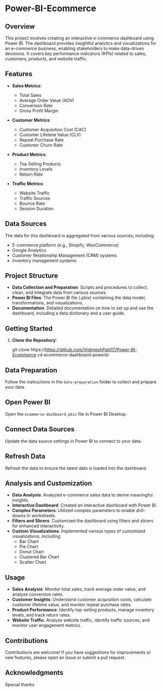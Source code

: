 # Power-BI-Ecommerce

## Overview

This project involves creating an interactive e-commerce dashboard using Power BI. The dashboard provides insightful analytics and visualizations for an e-commerce business, enabling stakeholders to make data-driven decisions. It covers key performance indicators (KPIs) related to sales, customers, products, and website traffic.

## Features

- **Sales Metrics**:
  - Total Sales
  - Average Order Value (AOV)
  - Conversion Rate
  - Gross Profit Margin

- **Customer Metrics**:
  - Customer Acquisition Cost (CAC)
  - Customer Lifetime Value (CLV)
  - Repeat Purchase Rate
  - Customer Churn Rate

- **Product Metrics**:
  - Top Selling Products
  - Inventory Levels
  - Return Rate

- **Traffic Metrics**:
  - Website Traffic
  - Traffic Sources
  - Bounce Rate
  - Session Duration

## Data Sources

The data for this dashboard is aggregated from various sources, including:
- E-commerce platform (e.g., Shopify, WooCommerce)
- Google Analytics
- Customer Relationship Management (CRM) systems
- Inventory management systems

## Project Structure

- **Data Collection and Preparation**: Scripts and procedures to collect, clean, and integrate data from various sources.
- **Power BI Files**: The Power BI file (.pbix) containing the data model, transformations, and visualizations.
- **Documentation**: Detailed documentation on how to set up and use the dashboard, including a data dictionary and a user guide.

## Getting Started

1. **Clone the Repository**:
   
   git clone https://https://github.com/VighneshPatil17/Power-BI-Ecommerce
   cd ecommerce-dashboard-powerbi

## Data Preparation

Follow the instructions in the `data-preparation` folder to collect and prepare your data.

## Open Power BI

Open the `ecommerce-dashboard.pbix` file in Power BI Desktop.

## Connect Data Sources

Update the data source settings in Power BI to connect to your data.

## Refresh Data

Refresh the data to ensure the latest data is loaded into the dashboard.

## Analysis and Customization

- **Data Analysis**: Analyzed e-commerce sales data to derive meaningful insights.
- **Interactive Dashboard**: Created an interactive dashboard with Power BI.
- **Complex Parameters**: Utilized complex parameters to enable drill-downs in worksheets.
- **Filters and Slicers**: Customized the dashboard using filters and slicers for enhanced interactivity.
- **Custom Visualizations**: Implemented various types of customized visualizations, including:
  - Bar Chart
  - Pie Chart
  - Donut Chart
  - Clustered Bar Chart
  - Scatter Chart

## Usage

- **Sales Analysis**: Monitor total sales, track average order value, and analyze conversion rates.
- **Customer Insights**: Understand customer acquisition costs, calculate customer lifetime value, and monitor repeat purchase rates.
- **Product Performance**: Identify top-selling products, manage inventory levels, and track return rates.
- **Website Traffic**: Analyze website traffic, identify traffic sources, and monitor user engagement metrics.

## Contributions

Contributions are welcome! If you have suggestions for improvements or new features, please open an issue or submit a pull request.

## Acknowledgments

Special thanks
